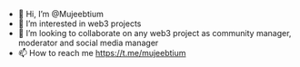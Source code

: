 - 👋 Hi, I’m @Mujeebtium
- 👀 I’m interested in web3 projects
- 💞️ I’m looking to collaborate on any web3 project as community manager, moderator and social media manager
- 📫 How to reach me https://t.me/mujeebtium

<!---
Mujeebtium/Mujeebtium is a ✨ special ✨ repository because its `README.md` (this file) appears on your GitHub profile.
You can click the Preview link to take a look at your changes.
--->
